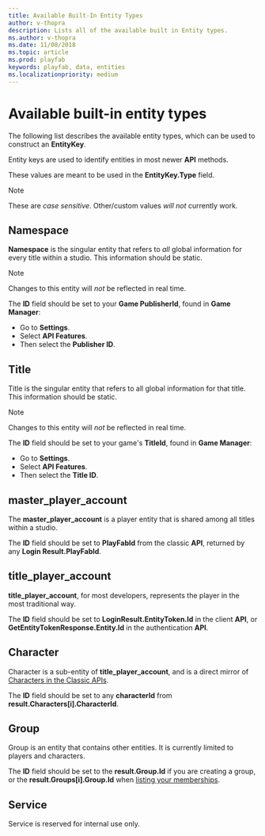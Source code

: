 ```yaml
---
title: Available Built-In Entity Types
author: v-thopra
description: Lists all of the available built in Entity types.
ms.author: v-thopra
ms.date: 11/08/2018
ms.topic: article
ms.prod: playfab
keywords: playfab, data, entities
ms.localizationpriority: medium
---
```


# Available built-in entity types

The following list describes the available entity types, which can be used to construct an **EntityKey**.

Entity keys are used to identify entities in most newer **API** methods.

These values are meant to be used in the **EntityKey.Type** field.

> [!NOTE]
> These are *case sensitive*. Other/custom values *will not* currently work.

## Namespace

**Namespace** is the singular entity that refers to *all* global information for every title within a studio. This information should be static.

> [!NOTE]
> Changes to this entity will *not* be reflected in real time.

The **ID** field should be set to your **Game PublisherId**, found in **Game Manager**:

- Go to **Settings**.
- Select **API Features**.
- Then select the **Publisher ID**.

## Title

Title is the singular entity that refers to all global information for that title. This information should be static.

> [!NOTE]
> Changes to this entity will *not* be reflected in real time.

The **ID** field should be set to your game's **TitleId**, found in **Game Manager**:

- Go to **Settings**.
- Select **API Features**.
- Then select the **Title ID**.

## master_player_account

The **master_player_account** is a player entity that is shared among all titles within a studio.

The **ID** field should be set to **PlayFabId** from the classic **API**, returned by any **Login Result.PlayFabId**.

## title_player_account

**title_player_account**, for most developers, represents the player in the most traditional way.

The **ID** field should be set to **LoginResult.EntityToken.Id** in the client **API**, or **GetEntityTokenResponse.Entity.Id** in the authentication **API**.

## Character

Character is a sub-entity of **title_player_account**, and is a direct mirror of [Characters in the Classic APIs](xref:titleid.playfabapi.com.client.characters.getalluserscharacters).

The **ID** field should be set to any **characterId** from **result.Characters[i].CharacterId**.

## Group

Group is an entity that contains other entities. It is currently limited to players and characters.

The **ID** field should be set to the **result.Group.Id** if you are creating a group, or the **result.Groups[i].Group.Id** when [listing your memberships](xref:titleid.playfabapi.com.groups.groups.listmembership).

## Service

Service is reserved for internal use only.